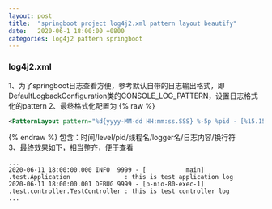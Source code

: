 ```yaml
---
layout: post
title:  "springboot project log4j2.xml pattern layout beautify"
date:   2020-06-1 18:00:00 +0800
categories: log4j2 pattern springboot 
---
```


### log4j2.xml
1、为了springboot日志查看方便，参考默认自带的日志输出格式，即DefaultLogbackConfiguration类的CONSOLE_LOG_PATTERN，设置日志格式化的pattern
2、最终格式化配置为
{% raw %}
```xml
<PatternLayout pattern="%d{yyyy-MM-dd HH:mm:ss.SSS} %-5p %pid - [%15.15t] %-40.40logger{39} : %m%n{%wEx}" />
```
{% endraw %}
包含：时间/level/pid/线程名/logger名/日志内容/换行符  
3、最终效果如下，相当整齐，便于查看
```
...
2020-06-11 18:00:00.000 INFO  9999 - [           main] .test.Application               : this is test application log 
2020-06-11 18:00:00.001 DEBUG 9999 - [p-nio-80-exec-1] .test.controller.TestController : this is test controller log 
...
```
